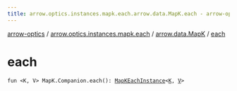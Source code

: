 ```yaml
---
title: arrow.optics.instances.mapk.each.arrow.data.MapK.each - arrow-optics
---
```


[arrow-optics](../../index.html) / [arrow.optics.instances.mapk.each](../index.html) / [arrow.data.MapK](index.html) / [each](./each.html)

# each

`fun <K, V> MapK.Companion.each(): `[`MapKEachInstance`](../../arrow.optics.instances/-map-k-each-instance/index.html)`<`[`K`](each.html#K)`, `[`V`](each.html#V)`>`